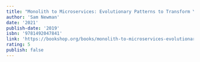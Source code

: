 ```yaml
---
title: "Monolith to Microservices: Evolutionary Patterns to Transform Your Monolith"
author: 'Sam Newman'
date: '2021'
publish-date: '2019'
isbn: '9781492047841'
link: 'https://bookshop.org/books/monolith-to-microservices-evolutionary-patterns-to-transform-your-monolith/9781492047841'
rating: 5
publish: false
---
```

